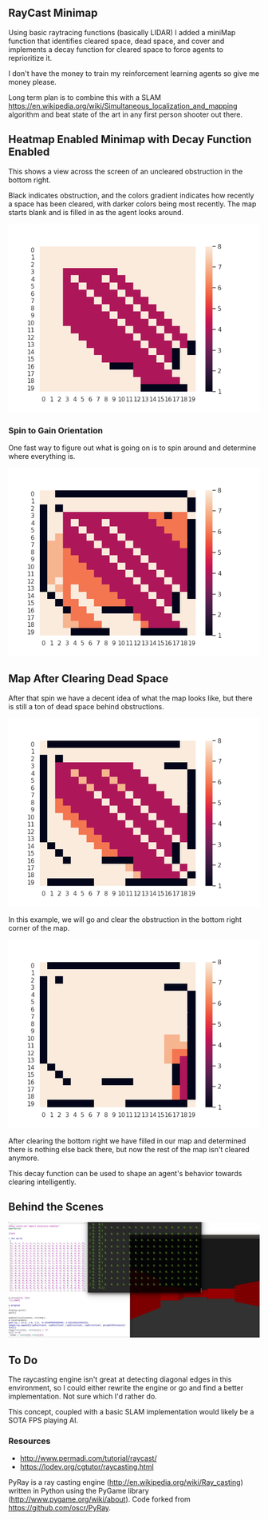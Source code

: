 ## RayCast Minimap

Using basic raytracing functions (basically LIDAR) I added a miniMap function that identifies cleared space, dead space, and cover and implements a decay function for cleared space to force agents to reprioritize it. 

I don't have the money to train my reinforcement learning agents so give me money please. 

Long term plan is to combine this with a SLAM <https://en.wikipedia.org/wiki/Simultaneous_localization_and_mapping> algorithm and beat state of the art in any first person shooter out there.

## Heatmap Enabled Minimap with Decay Function Enabled

This shows a view across the screen of an uncleared obstruction in the bottom right.

Black indicates obstruction, and the colors gradient indicates how recently a space has been cleared, with darker colors being most recently. The map starts blank and is filled in as the agent looks around.

![In game screenshot](https://raw.githubusercontent.com/firstlawrobotics/rayCastingMinimap/master/screenshots/start.png)


### Spin to Gain Orientation

One fast way to figure out what is going on is to spin around and determine where everything is.

![In game screenshot](https://raw.githubusercontent.com/firstlawrobotics/rayCastingMinimap/master/screenshots/spin.png)


## Map After Clearing Dead Space

After that spin we have a decent idea of what the map looks like, but there is still a ton of dead space behind obstructions. 

![In game screenshot](https://raw.githubusercontent.com/firstlawrobotics/rayCastingMinimap/master/screenshots/before.png)

In this example, we will go and clear the obstruction in the bottom right corner of the map.

![In game screenshot](https://raw.githubusercontent.com/firstlawrobotics/rayCastingMinimap/master/screenshots/cleared.png)

After clearing the bottom right we have filled in our map and determined there is nothing else back there, but now the rest of the map isn't cleared anymore. 

This decay function can be used to shape an agent's behavior towards clearing intelligently. 

## Behind the Scenes
![In game screenshot](https://raw.githubusercontent.com/firstlawrobotics/rayCastingMinimap/master/screenshots/a.JPG)

## To Do
The raycasting engine isn't great at detecting diagonal edges in this environment, so I could either rewrite the engine or go and find a better implementation. Not sure which I'd rather do. 

This concept, coupled with a basic SLAM implementation would likely be a SOTA FPS playing AI. 


### Resources
* http://www.permadi.com/tutorial/raycast/
* https://lodev.org/cgtutor/raycasting.html

PyRay is a ray casting engine (http://en.wikipedia.org/wiki/Ray_casting) written in Python using the PyGame library (http://www.pygame.org/wiki/about). Code forked from https://github.com/oscr/PyRay.





